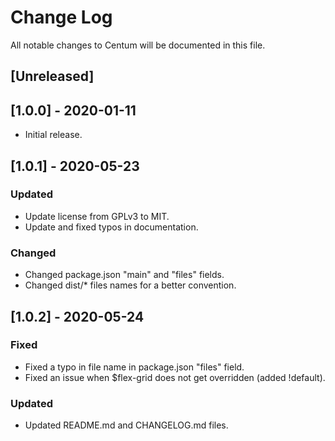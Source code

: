 # Change Log
All notable changes to Centum will be documented in this file.

## [Unreleased]

## [1.0.0] - 2020-01-11
- Initial release.

## [1.0.1] - 2020-05-23
### Updated
- Update license from GPLv3 to MIT.
- Update and fixed typos in documentation.
### Changed
- Changed package.json "main" and "files" fields.
- Changed dist/* files names for a better convention.

## [1.0.2] - 2020-05-24
### Fixed
- Fixed a typo in file name in package.json "files" field.
- Fixed an issue when $flex-grid does not get overridden (added !default).
### Updated
- Updated README.md and CHANGELOG.md files.
